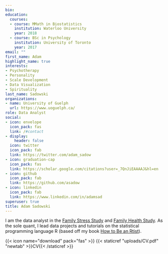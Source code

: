 ```yaml
---
bio:
education:
  courses:
  - course: MMath in Biostatistics
    institution: Waterloo University
    year: 2018
  - course: BSc in Psychology
    institution: University of Toronto
    year: 2017
email: ""
first_name: Adam
highlight_name: true
interests:
- Psychotherapy
- Personality
- Scale Development
- Data Visualization
- Spirituality 
last_name: Sadowski
organizations:
- name: University of Guelph
  url: https://www.uoguelph.ca/
role: Data Analyst
social:
- icon: envelope
  icon_pack: fas
  link: /#contact
- display:
    header: false
  icon: twitter
  icon_pack: fab
  link: https://twitter.com/adam_sadow
- icon: graduation-cap
  icon_pack: fas
  link: https://scholar.google.com/citations?user=_7QnJiEAAAAJ&hl=en
- icon: github
  icon_pack: fab
  link: https://github.com/asadow
- icon: linkedin
  icon_pack: fab
  link: https://www.linkedin.com/in/adamsad
superuser: true
title: Adam Sadowski
---
```


I am the data analyst in the [Family Stress Study](https://www.famstress.com/) and [Family Health Study](https://guelphfamilyhealthstudy.com/). As the sole quant, I lead data projects and tutorials on the statistical programming language R (based off my book [How to Be an Rtist](https://bookdown.org/asadow/rtist/)).

{{< icon name="download" pack="fas" >}} {{< staticref "uploads/CV.pdf" "newtab" >}}CV{{< /staticref >}}
